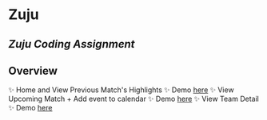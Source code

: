 # Zuju
## _Zuju Coding Assignment_

## Overview
✨ Home and View Previous Match's Highlights ✨
Demo [here](./previousMatches.gif)
✨ View Upcoming Match + Add event to calendar ✨ 
Demo [here](./upcomingMatches.gif)
✨ View Team Detail ✨ 
Demo [here](./teams.gif)

